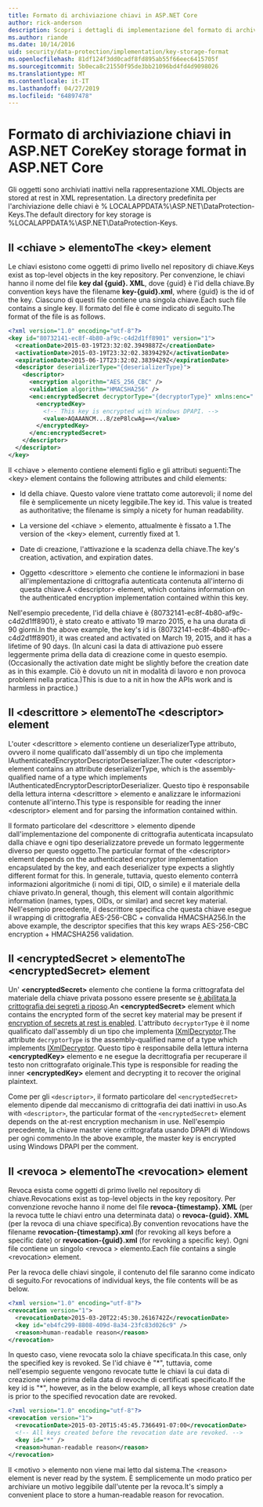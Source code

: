 ```yaml
---
title: Formato di archiviazione chiavi in ASP.NET Core
author: rick-anderson
description: Scopri i dettagli di implementazione del formato di archiviazione delle chiavi di protezione dei dati di ASP.NET Core.
ms.author: riande
ms.date: 10/14/2016
uid: security/data-protection/implementation/key-storage-format
ms.openlocfilehash: 81df124f3dd0cadf8fd895ab55f66eec6415705f
ms.sourcegitcommit: 5b0eca8c21550f95de3bb21096bd4fd4d9098026
ms.translationtype: MT
ms.contentlocale: it-IT
ms.lasthandoff: 04/27/2019
ms.locfileid: "64897478"
---
```

# <a name="key-storage-format-in-aspnet-core"></a><span data-ttu-id="2d38e-103">Formato di archiviazione chiavi in ASP.NET Core</span><span class="sxs-lookup"><span data-stu-id="2d38e-103">Key storage format in ASP.NET Core</span></span>

<a name="data-protection-implementation-key-storage-format"></a>

<span data-ttu-id="2d38e-104">Gli oggetti sono archiviati inattivi nella rappresentazione XML.</span><span class="sxs-lookup"><span data-stu-id="2d38e-104">Objects are stored at rest in XML representation.</span></span> <span data-ttu-id="2d38e-105">La directory predefinita per l'archiviazione delle chiavi è % LOCALAPPDATA%\ASP.NET\DataProtection-Keys\.</span><span class="sxs-lookup"><span data-stu-id="2d38e-105">The default directory for key storage is %LOCALAPPDATA%\ASP.NET\DataProtection-Keys\.</span></span>

## <a name="the-key-element"></a><span data-ttu-id="2d38e-106">Il \<chiave > elemento</span><span class="sxs-lookup"><span data-stu-id="2d38e-106">The \<key> element</span></span>

<span data-ttu-id="2d38e-107">Le chiavi esistono come oggetti di primo livello nel repository di chiave.</span><span class="sxs-lookup"><span data-stu-id="2d38e-107">Keys exist as top-level objects in the key repository.</span></span> <span data-ttu-id="2d38e-108">Per convenzione, le chiavi hanno il nome del file **key dal {guid}. XML**, dove {guid} è l'id della chiave.</span><span class="sxs-lookup"><span data-stu-id="2d38e-108">By convention keys have the filename **key-{guid}.xml**, where {guid} is the id of the key.</span></span> <span data-ttu-id="2d38e-109">Ciascuno di questi file contiene una singola chiave.</span><span class="sxs-lookup"><span data-stu-id="2d38e-109">Each such file contains a single key.</span></span> <span data-ttu-id="2d38e-110">Il formato del file è come indicato di seguito.</span><span class="sxs-lookup"><span data-stu-id="2d38e-110">The format of the file is as follows.</span></span>

```xml
<?xml version="1.0" encoding="utf-8"?>
<key id="80732141-ec8f-4b80-af9c-c4d2d1ff8901" version="1">
  <creationDate>2015-03-19T23:32:02.3949887Z</creationDate>
  <activationDate>2015-03-19T23:32:02.3839429Z</activationDate>
  <expirationDate>2015-06-17T23:32:02.3839429Z</expirationDate>
  <descriptor deserializerType="{deserializerType}">
    <descriptor>
      <encryption algorithm="AES_256_CBC" />
      <validation algorithm="HMACSHA256" />
      <enc:encryptedSecret decryptorType="{decryptorType}" xmlns:enc="...">
        <encryptedKey>
          <!-- This key is encrypted with Windows DPAPI. -->
          <value>AQAAANCM...8/zeP8lcwAg==</value>
        </encryptedKey>
      </enc:encryptedSecret>
    </descriptor>
  </descriptor>
</key>
```

<span data-ttu-id="2d38e-111">Il \<chiave > elemento contiene elementi figlio e gli attributi seguenti:</span><span class="sxs-lookup"><span data-stu-id="2d38e-111">The \<key> element contains the following attributes and child elements:</span></span>

* <span data-ttu-id="2d38e-112">Id della chiave. Questo valore viene trattato come autorevoli; il nome del file è semplicemente un nicety leggibile.</span><span class="sxs-lookup"><span data-stu-id="2d38e-112">The key id. This value is treated as authoritative; the filename is simply a nicety for human readability.</span></span>

* <span data-ttu-id="2d38e-113">La versione del \<chiave > elemento, attualmente è fissato a 1.</span><span class="sxs-lookup"><span data-stu-id="2d38e-113">The version of the \<key> element, currently fixed at 1.</span></span>

* <span data-ttu-id="2d38e-114">Date di creazione, l'attivazione e la scadenza della chiave.</span><span class="sxs-lookup"><span data-stu-id="2d38e-114">The key's creation, activation, and expiration dates.</span></span>

* <span data-ttu-id="2d38e-115">Oggetto \<descrittore > elemento che contiene le informazioni in base all'implementazione di crittografia autenticata contenuta all'interno di questa chiave.</span><span class="sxs-lookup"><span data-stu-id="2d38e-115">A \<descriptor> element, which contains information on the authenticated encryption implementation contained within this key.</span></span>

<span data-ttu-id="2d38e-116">Nell'esempio precedente, l'id della chiave è {80732141-ec8f-4b80-af9c-c4d2d1ff8901}, è stato creato e attivato 19 marzo 2015, e ha una durata di 90 giorni.</span><span class="sxs-lookup"><span data-stu-id="2d38e-116">In the above example, the key's id is {80732141-ec8f-4b80-af9c-c4d2d1ff8901}, it was created and activated on March 19, 2015, and it has a lifetime of 90 days.</span></span> <span data-ttu-id="2d38e-117">(In alcuni casi la data di attivazione può essere leggermente prima della data di creazione come in questo esempio.</span><span class="sxs-lookup"><span data-stu-id="2d38e-117">(Occasionally the activation date might be slightly before the creation date as in this example.</span></span> <span data-ttu-id="2d38e-118">Ciò è dovuto un nit in modalità di lavoro e non provoca problemi nella pratica.)</span><span class="sxs-lookup"><span data-stu-id="2d38e-118">This is due to a nit in how the APIs work and is harmless in practice.)</span></span>

## <a name="the-descriptor-element"></a><span data-ttu-id="2d38e-119">Il \<descrittore > elemento</span><span class="sxs-lookup"><span data-stu-id="2d38e-119">The \<descriptor> element</span></span>

<span data-ttu-id="2d38e-120">L'outer \<descrittore > elemento contiene un deserializerType attributo, ovvero il nome qualificato dall'assembly di un tipo che implementa IAuthenticatedEncryptorDescriptorDeserializer.</span><span class="sxs-lookup"><span data-stu-id="2d38e-120">The outer \<descriptor> element contains an attribute deserializerType, which is the assembly-qualified name of a type which implements IAuthenticatedEncryptorDescriptorDeserializer.</span></span> <span data-ttu-id="2d38e-121">Questo tipo è responsabile della lettura interna \<descrittore > elemento e analizzare le informazioni contenute all'interno.</span><span class="sxs-lookup"><span data-stu-id="2d38e-121">This type is responsible for reading the inner \<descriptor> element and for parsing the information contained within.</span></span>

<span data-ttu-id="2d38e-122">Il formato particolare del \<descrittore > elemento dipende dall'implementazione del componente di crittografia autenticata incapsulato dalla chiave e ogni tipo deserializzatore prevede un formato leggermente diverso per questo oggetto.</span><span class="sxs-lookup"><span data-stu-id="2d38e-122">The particular format of the \<descriptor> element depends on the authenticated encryptor implementation encapsulated by the key, and each deserializer type expects a slightly different format for this.</span></span> <span data-ttu-id="2d38e-123">In generale, tuttavia, questo elemento conterrà informazioni algoritmiche (i nomi di tipi, OID, o simile) e il materiale della chiave privato.</span><span class="sxs-lookup"><span data-stu-id="2d38e-123">In general, though, this element will contain algorithmic information (names, types, OIDs, or similar) and secret key material.</span></span> <span data-ttu-id="2d38e-124">Nell'esempio precedente, il descrittore specifica che questa chiave esegue il wrapping di crittografia AES-256-CBC + convalida HMACSHA256.</span><span class="sxs-lookup"><span data-stu-id="2d38e-124">In the above example, the descriptor specifies that this key wraps AES-256-CBC encryption + HMACSHA256 validation.</span></span>

## <a name="the-encryptedsecret-element"></a><span data-ttu-id="2d38e-125">Il \<encryptedSecret > elemento</span><span class="sxs-lookup"><span data-stu-id="2d38e-125">The \<encryptedSecret> element</span></span>

<span data-ttu-id="2d38e-126">Un' **&lt;encryptedSecret&gt;** elemento che contiene la forma crittografata del materiale della chiave privata possono essere presente se [è abilitata la crittografia dei segreti a riposo](xref:security/data-protection/implementation/key-encryption-at-rest).</span><span class="sxs-lookup"><span data-stu-id="2d38e-126">An **&lt;encryptedSecret&gt;** element which contains the encrypted form of the secret key material may be present if [encryption of secrets at rest is enabled](xref:security/data-protection/implementation/key-encryption-at-rest).</span></span> <span data-ttu-id="2d38e-127">L'attributo `decryptorType` è il nome qualificato dall'assembly di un tipo che implementa [IXmlDecryptor](/dotnet/api/microsoft.aspnetcore.dataprotection.xmlencryption.ixmldecryptor).</span><span class="sxs-lookup"><span data-stu-id="2d38e-127">The attribute `decryptorType` is the assembly-qualified name of a type which implements [IXmlDecryptor](/dotnet/api/microsoft.aspnetcore.dataprotection.xmlencryption.ixmldecryptor).</span></span> <span data-ttu-id="2d38e-128">Questo tipo è responsabile della lettura interna **&lt;encryptedKey&gt;** elemento e ne esegue la decrittografia per recuperare il testo non crittografato originale.</span><span class="sxs-lookup"><span data-stu-id="2d38e-128">This type is responsible for reading the inner **&lt;encryptedKey&gt;** element and decrypting it to recover the original plaintext.</span></span>

<span data-ttu-id="2d38e-129">Come per gli `<descriptor>`, il formato particolare del `<encryptedSecret>` elemento dipende dal meccanismo di crittografia dei dati inattivi in uso.</span><span class="sxs-lookup"><span data-stu-id="2d38e-129">As with `<descriptor>`, the particular format of the `<encryptedSecret>` element depends on the at-rest encryption mechanism in use.</span></span> <span data-ttu-id="2d38e-130">Nell'esempio precedente, la chiave master viene crittografata usando DPAPI di Windows per ogni commento.</span><span class="sxs-lookup"><span data-stu-id="2d38e-130">In the above example, the master key is encrypted using Windows DPAPI per the comment.</span></span>

## <a name="the-revocation-element"></a><span data-ttu-id="2d38e-131">Il \<revoca > elemento</span><span class="sxs-lookup"><span data-stu-id="2d38e-131">The \<revocation> element</span></span>

<span data-ttu-id="2d38e-132">Revoca esista come oggetti di primo livello nel repository di chiave.</span><span class="sxs-lookup"><span data-stu-id="2d38e-132">Revocations exist as top-level objects in the key repository.</span></span> <span data-ttu-id="2d38e-133">Per convenzione revoche hanno il nome del file **revoca-{timestamp}. XML** (per la revoca tutte le chiavi entro una determinata data) o **revoca-{guid}. XML** (per la revoca di una chiave specifica).</span><span class="sxs-lookup"><span data-stu-id="2d38e-133">By convention revocations have the filename **revocation-{timestamp}.xml** (for revoking all keys before a specific date) or **revocation-{guid}.xml** (for revoking a specific key).</span></span> <span data-ttu-id="2d38e-134">Ogni file contiene un singolo \<revoca > elemento.</span><span class="sxs-lookup"><span data-stu-id="2d38e-134">Each file contains a single \<revocation> element.</span></span>

<span data-ttu-id="2d38e-135">Per la revoca delle chiavi singole, il contenuto del file saranno come indicato di seguito.</span><span class="sxs-lookup"><span data-stu-id="2d38e-135">For revocations of individual keys, the file contents will be as below.</span></span>

```xml
<?xml version="1.0" encoding="utf-8"?>
<revocation version="1">
  <revocationDate>2015-03-20T22:45:30.2616742Z</revocationDate>
  <key id="eb4fc299-8808-409d-8a34-23fc83d026c9" />
  <reason>human-readable reason</reason>
</revocation>
```

<span data-ttu-id="2d38e-136">In questo caso, viene revocata solo la chiave specificata.</span><span class="sxs-lookup"><span data-stu-id="2d38e-136">In this case, only the specified key is revoked.</span></span> <span data-ttu-id="2d38e-137">Se l'id chiave è "\*", tuttavia, come nell'esempio seguente vengono revocate tutte le chiavi la cui data di creazione viene prima della data di revoche di certificati specificato.</span><span class="sxs-lookup"><span data-stu-id="2d38e-137">If the key id is "\*", however, as in the below example, all keys whose creation date is prior to the specified revocation date are revoked.</span></span>

```xml
<?xml version="1.0" encoding="utf-8"?>
<revocation version="1">
  <revocationDate>2015-03-20T15:45:45.7366491-07:00</revocationDate>
  <!-- All keys created before the revocation date are revoked. -->
  <key id="*" />
  <reason>human-readable reason</reason>
</revocation>
```

<span data-ttu-id="2d38e-138">Il \<motivo > elemento non viene mai letto dal sistema.</span><span class="sxs-lookup"><span data-stu-id="2d38e-138">The \<reason> element is never read by the system.</span></span> <span data-ttu-id="2d38e-139">È semplicemente un modo pratico per archiviare un motivo leggibile dall'utente per la revoca.</span><span class="sxs-lookup"><span data-stu-id="2d38e-139">It's simply a convenient place to store a human-readable reason for revocation.</span></span>
